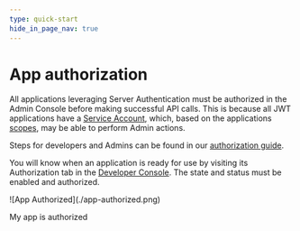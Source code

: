 ```yaml
---
type: quick-start
hide_in_page_nav: true
---
```


# App authorization

All applications leveraging Server Authentication must be authorized in the
Admin Console before making successful API calls. This is because all JWT
applications have a [Service Account][sa], which, based on the applications
[scopes][scopes], may be able to perform Admin actions.

Steps for developers and Admins can be found in our [authorization guide][ag].

You will know when an application is ready for use by visiting its Authorization
tab in the [Developer Console][dc]. The state and status must be enabled and
authorized. 

<ImageFrame center>
    ![App Authorized](./app-authorized.png)
</ImageFrame>

<Next>My app is authorized</Next>

[sa]: g://authentication/user-types/service-account/
[scopes]: g://api-calls/permissions-and-errors/scopes/
[ag]: g://applications/custom-apps/app-approval/
[dc]: https://app.box.com/developers/console